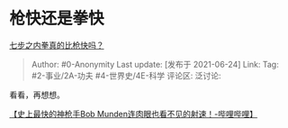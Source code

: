 # 枪快还是拳快
[七步之内拳真的比枪快吗？](https://www.zhihu.com/question/454275574/answer/1957260733)

> Author: #0-Anonymity
> Last update: [发布于 2021-06-24]
> Link:
> Tag: #2-事业/2A-功夫 #4-世界史/4E-科学
> 评论区:
> 泛讨论:

看看，再想想。

[【史上最快的神枪手Bob Munden连肉眼也看不见的射速！-哔哩哔哩】](https://link.zhihu.com/?target=https%3A//b23.tv/6swZwu)
